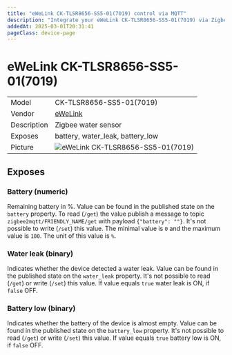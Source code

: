 ```yaml
---
title: "eWeLink CK-TLSR8656-SS5-01(7019) control via MQTT"
description: "Integrate your eWeLink CK-TLSR8656-SS5-01(7019) via Zigbee2MQTT with whatever smart home infrastructure you are using without the vendor's bridge or gateway."
addedAt: 2025-03-01T20:31:41
pageClass: device-page
---
```


<!-- !!!! -->
<!-- ATTENTION: This file is auto-generated through docgen! -->
<!-- You can only edit the "Notes"-Section between the two comment lines "Notes BEGIN" and "Notes END". -->
<!-- Do not use h1 or h2 heading within "## Notes"-Section. -->
<!-- !!!! -->

# eWeLink CK-TLSR8656-SS5-01(7019)

|     |     |
|-----|-----|
| Model | CK-TLSR8656-SS5-01(7019)  |
| Vendor  | [eWeLink](/supported-devices/#v=eWeLink)  |
| Description | Zigbee water sensor |
| Exposes | battery, water_leak, battery_low |
| Picture | ![eWeLink CK-TLSR8656-SS5-01(7019)](https://www.zigbee2mqtt.io/images/devices/CK-TLSR8656-SS5-01(7019).png) |


<!-- Notes BEGIN: You can edit here. Add "## Notes" headline if not already present. -->


<!-- Notes END: Do not edit below this line -->




## Exposes

### Battery (numeric)
Remaining battery in %.
Value can be found in the published state on the `battery` property.
To read (`/get`) the value publish a message to topic `zigbee2mqtt/FRIENDLY_NAME/get` with payload `{"battery": ""}`.
It's not possible to write (`/set`) this value.
The minimal value is `0` and the maximum value is `100`.
The unit of this value is `%`.

### Water leak (binary)
Indicates whether the device detected a water leak.
Value can be found in the published state on the `water_leak` property.
It's not possible to read (`/get`) or write (`/set`) this value.
If value equals `true` water leak is ON, if `false` OFF.

### Battery low (binary)
Indicates whether the battery of the device is almost empty.
Value can be found in the published state on the `battery_low` property.
It's not possible to read (`/get`) or write (`/set`) this value.
If value equals `true` battery low is ON, if `false` OFF.

